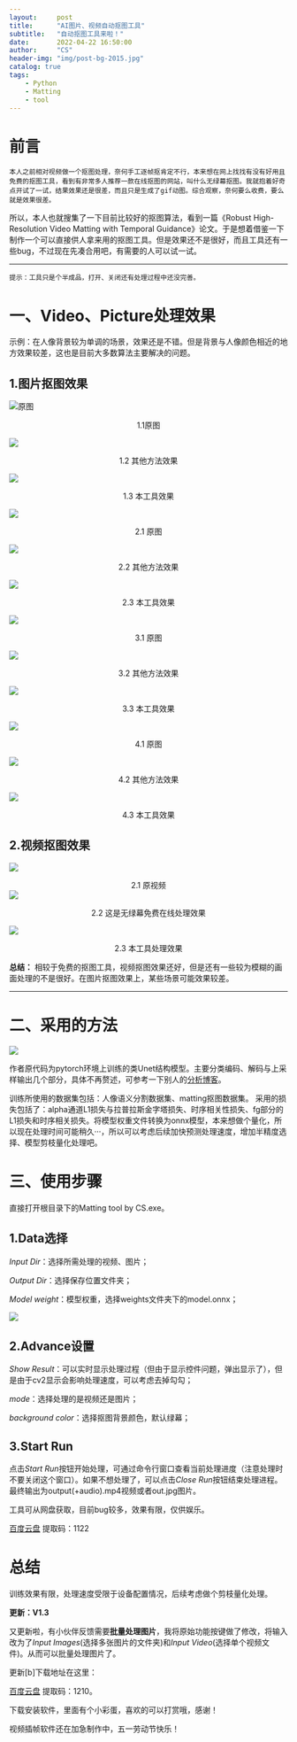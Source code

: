 ```yaml
---
layout:     post
title:      "AI图片、视频自动抠图工具"
subtitle:   "自动抠图工具来啦！"
date:       2022-04-22 16:50:00
author:     "CS"
header-img: "img/post-bg-2015.jpg"
catalog: true
tags:
    - Python
    - Matting
    - tool
---
```




# 前言
`本人之前相对视频做一个抠图处理，奈何手工逐帧抠肯定不行，本来想在网上找找有没有好用且免费的抠图工具，看到有非常多人推荐一款在线抠图的网站，叫什么无绿幕抠图。我就抱着好奇点开试了一试，结果效果还是很差，而且只是生成了gif动图。综合观察，奈何要么收费，要么就是效果很差。`

所以，本人也就搜集了一下目前比较好的抠图算法，看到一篇《Robust High-Resolution Video Matting with Temporal Guidance》论文。于是想着借鉴一下制作一个可以直接供人拿来用的抠图工具。但是效果还不是很好，而且工具还有一些bug，不过现在先凑合用吧，有需要的人可以试一试。

---

`提示：工具只是个半成品，打开、关闭还有处理过程中还没完善。`

# 一、Video、Picture处理效果

示例：在人像背景较为单调的场景，效果还是不错。但是背景与人像颜色相近的地方效果较差，这也是目前大多数算法主要解决的问题。

## 1.图片抠图效果

![原图](http://i-blog.csdnimg.cn/blog_migrate/d4b85bf7302fd0d3aebcf1828c553ba7.jpeg)
 <center>1.1原图</center>

![](http://i-blog.csdnimg.cn/blog_migrate/b39b0350ec549bcf9d7ba4ff4dc65b4f.png)
 <center>1.2 其他方法效果</center>

![](http://i-blog.csdnimg.cn/blog_migrate/49ce707904142c09266a18a1d928acb1.jpeg)
<center>1.3 本工具效果</center>

![](http://i-blog.csdnimg.cn/blog_migrate/3b9a8756b5fa8a37a363d3f4574801d9.jpeg)
<center>2.1 原图</center>

![](http://i-blog.csdnimg.cn/blog_migrate/38f5440c9d20e454c4f1e5509e1cc816.png)

<center>2.2 其他方法效果</center>

![](http://i-blog.csdnimg.cn/blog_migrate/ba78dfeee7aaaa64be9aaabf0209da4b.jpeg)
<center>2.3 本工具效果</center>

![](http://i-blog.csdnimg.cn/blog_migrate/58737243408470ae89a4e9d0511c1d06.jpeg)
<center>3.1 原图</center>

![](http://i-blog.csdnimg.cn/blog_migrate/a5f45963c3da1a3c6ede9a63e01f4573.png)
<center>3.2 其他方法效果</center>

![](http://i-blog.csdnimg.cn/blog_migrate/ebdc9a08a5ce7f06f4ba8104cd87e3c4.jpeg)
<center>3.3 本工具效果</center>

![](http://i-blog.csdnimg.cn/blog_migrate/0979c75fa2143bd3b826535e00ed3aae.jpeg)
<center>4.1 原图</center>

![](http://i-blog.csdnimg.cn/blog_migrate/80567ede3e4c3159461aa01bd00d6212.png)

<center>4.2 其他方法效果</center>

![](http://i-blog.csdnimg.cn/blog_migrate/06bf4b069e1c8c53be79a29ae0637017.jpeg)
<center>4.3 本工具效果</center>

## 2.视频抠图效果

![](http://i-blog.csdnimg.cn/blog_migrate/8e015481eed018ddb7929002a1b310b8.gif)<center>2.1 原视频</center>
![](http://i-blog.csdnimg.cn/blog_migrate/e1e5e7d00932da633ea79f3a1a7efbd3.gif)
<center>2.2 这是无绿幕免费在线处理效果</center>

![](http://i-blog.csdnimg.cn/blog_migrate/079fcbb30675b5202179982ace0517ae.gif)
<center>2.3 本工具处理效果</center>

**总结：**
相较于免费的抠图工具，视频抠图效果还好，但是还有一些较为模糊的画面处理的不是很好。在图片抠图效果上，某些场景可能效果较差。

-----

# 二、采用的方法

![](http://i-blog.csdnimg.cn/blog_migrate/1c920e47fbd529aaf4b49ac1a0e56401.png)

作者原代码为pytorch环境上训练的类Unet结构模型。主要分类编码、解码与上采样输出几个部分，具体不再赘述，可参考一下别人的[分析博客](https://blog.csdn.net/m_buddy/article/details/120298395)。

训练所使用的数据集包括：人像语义分割数据集、matting抠图数据集。
采用的损失包括了：alpha通道L1损失与拉普拉斯金字塔损失、时序相关性损失、fg部分的L1损失和时序相关损失。将模型权重文件转换为onnx模型，本来想做个量化，所以现在处理时间可能稍久···，所以可以考虑后续加快预测处理速度，增加半精度选择、模型剪枝量化处理吧。

# 三、使用步骤

直接打开根目录下的Matting tool by CS.exe。

## 1.Data选择

*Input Dir*：选择所需处理的视频、图片；

*Output Dir*：选择保存位置文件夹；

*Model weight*：模型权重，选择weights文件夹下的model.onnx；

![](http://i-blog.csdnimg.cn/blog_migrate/27e2316c81146189da2aa64b7368a5df.png)

## 2.Advance设置

*Show Result*：可以实时显示处理过程（但由于显示控件问题，弹出显示了），但是由于cv2显示会影响处理速度，可以考虑去掉勾勾；

*mode*：选择处理的是视频还是图片；

*background color*：选择抠图背景颜色，默认绿幕；

## 3.Start Run

点击*Start Run*按钮开始处理，可通过命令行窗口查看当前处理进度（注意处理时不要关闭这个窗口）。如果不想处理了，可以点击*Close Run*按钮结束处理进程。
最终输出为output(+audio).mp4视频或者out.jpg图片。

工具可从网盘获取，目前bug较多，效果有限，仅供娱乐。

[百度云盘](https://pan.baidu.com/s/1XJvD893vrBfQxnmOdbmD1A?pwd=1122) 提取码：1122

# 总结

训练效果有限，处理速度受限于设备配置情况，后续考虑做个剪枝量化处理。

**更新：V1.3**

又更新啦，有小伙伴反馈需要**批量处理图片**，我将原始功能按键做了修改，将输入改为了*Input Images*(选择多张图片的文件夹)和*Input Video*(选择单个视频文件)。从而可以批量处理图片了。

更新[b]下载地址在这里：

[百度云盘](https://pan.baidu.com/s/1Eg2W927Gffqpv5-Vz6-tcw?pwd=1210)
提取码：1210。

下载安装软件，里面有个小彩蛋，喜欢的可以打赏哦，感谢！

视频插帧软件还在加急制作中，五一劳动节快乐！

